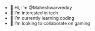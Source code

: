 - 👋 Hi, I’m @Maheshwarvreddy
- 👀 I’m interested in  tech
- 🌱 I’m currently learning  coding
- 💞️ I’m looking to collaborate on gaming


<!---
Maheshwarvreddy/Maheshwarvreddy is a ✨ special ✨ repository because its `README.md` (this file) appears on your GitHub profile.
You can click the Preview link to take a look at your changes.
--->
